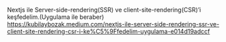 Nextjs ile Server-side-rendering(SSR) ve client-site-rendering(CSR)’i keşfedelim.(Uygulama ile beraber)
https://kubilaybozak.medium.com/nextjs-ile-server-side-rendering-ssr-ve-client-site-rendering-csr-i-ke%C5%9Ffedelim-uygulama-e014d19adccf
